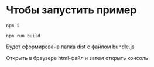 # Чтобы запустить пример

`npm i`

`npm run build`

Будет сформирована папка dist с файлом bundle.js 

Открыть в браузере html-файл и затем открыть консоль
